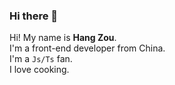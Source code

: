 ### Hi there 👋

Hi! My name is **Hang Zou**.  
I'm a front-end developer from China.  
I'm a `Js/Ts` fan.  
I love cooking.
